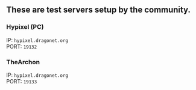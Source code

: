 ## These are test servers setup by the community.

### Hypixel (PC)
IP: `hypixel.dragonet.org`<br>
PORT: `19132`

### TheArchon
IP: `hypixel.dragonet.org`<br>
PORT: `19133`
